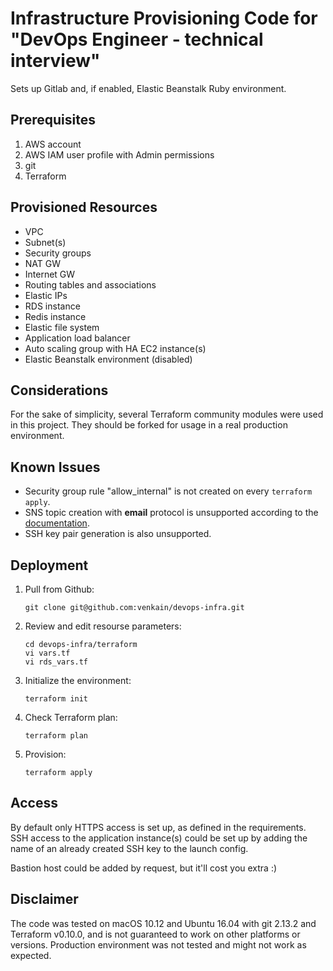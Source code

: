 # Infrastructure Provisioning Code for "DevOps Engineer - technical interview"
Sets up Gitlab and, if enabled, Elastic Beanstalk Ruby environment.
## Prerequisites

1. AWS account
1. AWS IAM user profile with Admin permissions
1. git
1. Terraform

## Provisioned Resources
* VPC
* Subnet(s)
* Security groups
* NAT GW
* Internet GW
* Routing tables and associations
* Elastic IPs
* RDS instance
* Redis instance
* Elastic file system
* Application load balancer
* Auto scaling group with HA EC2 instance(s)
* Elastic Beanstalk environment (disabled)

## Considerations

For the sake of simplicity, several Terraform community modules were used in this project. They should be forked for usage in a real production environment.

## Known Issues
* Security group rule "allow_internal" is not created on every `terraform apply`.
* SNS topic creation with **email** protocol is unsupported according to the [documentation](https://www.terraform.io/docs/providers/aws/r/sns_topic_subscription.html).
* SSH key pair generation is also unsupported.

## Deployment

1. Pull from Github:
    ```
    git clone git@github.com:venkain/devops-infra.git
    ```
1. Review and edit resourse parameters:
    ```
    cd devops-infra/terraform
    vi vars.tf
    vi rds_vars.tf
    ```
1. Initialize the environment:
    ```
    terraform init
    ```
1. Check Terraform plan:
    ```
    terraform plan
    ```
1. Provision:
    ```
    terraform apply
    ```

## Access
By default only HTTPS access is set up, as defined in the requirements. SSH access to the application instance(s) could be set up by adding the name of an already created SSH key to the launch config.

Bastion host could be added by request, but it'll cost you extra :)

## Disclaimer
The code was tested on macOS 10.12 and Ubuntu 16.04 with git 2.13.2 and Terraform v0.10.0, and is not guaranteed to work on other platforms or versions. Production environment was not tested and might not work as expected.
